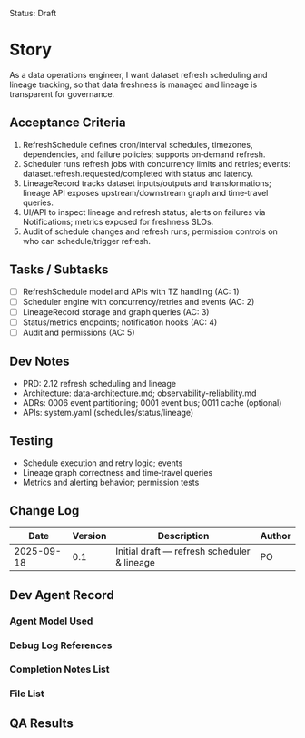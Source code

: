 Status: Draft

# Story
As a data operations engineer,
I want dataset refresh scheduling and lineage tracking,
so that data freshness is managed and lineage is transparent for governance.

## Acceptance Criteria
1. RefreshSchedule defines cron/interval schedules, timezones, dependencies, and failure policies; supports on‑demand refresh.
2. Scheduler runs refresh jobs with concurrency limits and retries; events: dataset.refresh.requested/completed with status and latency.
3. LineageRecord tracks dataset inputs/outputs and transformations; lineage API exposes upstream/downstream graph and time‑travel queries.
4. UI/API to inspect lineage and refresh status; alerts on failures via Notifications; metrics exposed for freshness SLOs.
5. Audit of schedule changes and refresh runs; permission controls on who can schedule/trigger refresh.

## Tasks / Subtasks
- [ ] RefreshSchedule model and APIs with TZ handling (AC: 1)
- [ ] Scheduler engine with concurrency/retries and events (AC: 2)
- [ ] LineageRecord storage and graph queries (AC: 3)
- [ ] Status/metrics endpoints; notification hooks (AC: 4)
- [ ] Audit and permissions (AC: 5)

## Dev Notes
- PRD: 2.12 refresh scheduling and lineage
- Architecture: data-architecture.md; observability-reliability.md
- ADRs: 0006 event partitioning; 0001 event bus; 0011 cache (optional)
- APIs: system.yaml (schedules/status/lineage)

## Testing
- Schedule execution and retry logic; events
- Lineage graph correctness and time‑travel queries
- Metrics and alerting behavior; permission tests

## Change Log
| Date       | Version | Description                                        | Author |
|------------|---------|----------------------------------------------------|--------|
| 2025-09-18 | 0.1     | Initial draft — refresh scheduler & lineage        | PO     |

## Dev Agent Record

### Agent Model Used
<record at implementation time>

### Debug Log References
<links at implementation time>

### Completion Notes List
<notes at implementation time>

### File List
<files at implementation time>

## QA Results
<QA to fill>

